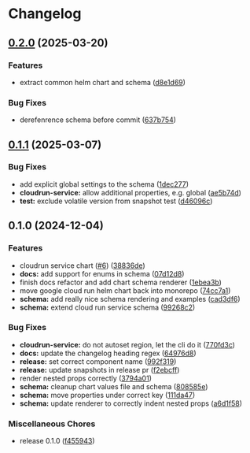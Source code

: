 # Changelog

## [0.2.0](https://github.com/helmless/helmless/compare/google-cloudrun-service-v0.1.1...google-cloudrun-service-v0.2.0) (2025-03-20)


### Features

* extract common helm chart and schema ([d8e1d69](https://github.com/helmless/helmless/commit/d8e1d69f6cda8832236b2daba71f0c8439b50a8c))


### Bug Fixes

* derefenrence schema before commit ([637b754](https://github.com/helmless/helmless/commit/637b7546f2e9356d67f1b0c15b48de0031107bfa))

## [0.1.1](https://github.com/helmless/helmless/compare/google-cloudrun-service-v0.1.0...google-cloudrun-service-v0.1.1) (2025-03-07)


### Bug Fixes

* add explicit global settings to the schema ([1dec277](https://github.com/helmless/helmless/commit/1dec27734d27032f73b739b002bd363b33dd1007))
* **cloudrun-service:** allow additional properties, e.g. global ([ae5b74d](https://github.com/helmless/helmless/commit/ae5b74d7d5aac054ef254eab35a11f677e3edb24))
* **test:** exclude volatile version from snapshot test ([d46096c](https://github.com/helmless/helmless/commit/d46096c4d219864e50c5bb51916981b310283329))

## 0.1.0 (2024-12-04)


### Features

* cloudrun service chart ([#6](https://github.com/helmless/helmless/issues/6)) ([38836de](https://github.com/helmless/helmless/commit/38836dedf6fc86e5c6ec955c9d515ceec6251df8))
* **docs:** add support for enums in schema ([07d12d8](https://github.com/helmless/helmless/commit/07d12d8f0f7aa9701841987c2e2c5268cefef080))
* finish docs refactor and add chart schema renderer ([1ebea3b](https://github.com/helmless/helmless/commit/1ebea3bc94bb21e68eb89453494269b83e6c6c70))
* move google cloud run helm chart back into monorepo ([74cc7a1](https://github.com/helmless/helmless/commit/74cc7a1589cc0f272155508bdf6e78761ac69551))
* **schema:** add really nice schema rendering and examples ([cad3df6](https://github.com/helmless/helmless/commit/cad3df6694e7710d0694939048dd985a2a2ee664))
* **schema:** extend cloud run service schema ([99268c2](https://github.com/helmless/helmless/commit/99268c220d6aeba55e90442bb0f25a80f7af5773))


### Bug Fixes

* **cloudrun-service:** do not autoset region, let the cli do it ([770fd3c](https://github.com/helmless/helmless/commit/770fd3cbdbc2b4a4dbedc7fe7d7a2241ba7d4809))
* **docs:** update the changelog heading regex ([64976d8](https://github.com/helmless/helmless/commit/64976d84ab85f219f8b8f8690a9b725c4b1bc3b6))
* **release:** set correct component name ([992f319](https://github.com/helmless/helmless/commit/992f319bae98c6020508a1dd49126852badedccb))
* **release:** update snapshots in release pr ([f2ebcff](https://github.com/helmless/helmless/commit/f2ebcff110e7f690c226b50330767573e57a672b))
* render nested props correctly ([3794a01](https://github.com/helmless/helmless/commit/3794a01add8fe7b28ea516428d3a9c0b5e0d131f))
* **schema:** cleanup chart values file and schema ([808585e](https://github.com/helmless/helmless/commit/808585ec0475c486b81e18bd9114e3741ca7e9c7))
* **schema:** move properties under correct key ([111da47](https://github.com/helmless/helmless/commit/111da479fb84c75dbd0fd3afbd1c5f02d19a424a))
* **schema:** update renderer to correctly indent nested props ([a6d1f58](https://github.com/helmless/helmless/commit/a6d1f58405e109e40648988a37ac800d608e23d0))


### Miscellaneous Chores

* release 0.1.0 ([f455943](https://github.com/helmless/helmless/commit/f455943078e9462aa1de9937a575a0f644174866))
